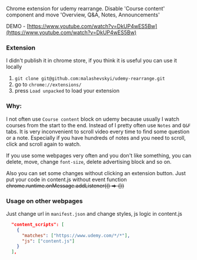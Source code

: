 Chrome extension for udemy rearrange. Disable 'Course content' component and move 'Overview, Q&A, Notes, Announcements'

DEMO - [https://www.youtube.com/watch?v=DkUP4wES5Bw](https://www.youtube.com/watch?v=DkUP4wES5Bw)

### Extension

I didn't publish it in chrome store, if you think it is useful you can use it locally

1. ```git clone git@github.com:malashevskyi/udemy-rearrange.git```
2. go to `chrome://extensions/`
3. press `Load unpacked` to load your extension

### Why:

I not often use `Course content` block on udemy because usually I watch courses from the start to the end. Instead of I pretty often use `Notes` and `Q&F` tabs. It is very inconvenient to scroll video every time to find some question or a note. Especially if you have hundreds of notes and you need to scroll, click and scroll again to watch.

If you use some webpages very often and you don't like something, you can delete, move, change `font-size`, delete advertising block and so on.

Also you can set some changes without clicking an extension button. Just put your code in content.js without event function ~~chrome.runtime.onMessage.addListener(() => {})~~

### Usage on other webpages

Just change url in `manifest.json` and change styles, js logic in content.js

```json
  "content_scripts": [
    {
      "matches": ["https://www.udemy.com/*/*"],
      "js": ["content.js"]
    }
  ],
```
